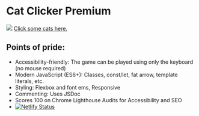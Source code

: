 # Cat Clicker Premium

![](https://i.imgur.com/Tld4dRX.png) 
[Click some cats here.](https://cxt-cat-clicker.netlify.com/)

## Points of pride:
* Accessibility-friendly: The game can be played using only the keyboard (no mouse required)
* Modern JavaScript (ES6+): Classes, const/let, fat arrow, template literals, etc.
* Styling: Flexbox and font ems, Responsive
* Commenting: Uses JSDoc
* Scores 100 on Chrome Lighthouse Audits for Accessibility and SEO
* [![Netlify Status](https://api.netlify.com/api/v1/badges/ea69fafd-b130-4f70-82db-fb9930f44515/deploy-status)](https://app.netlify.com/sites/cxt-cat-clicker/deploys)